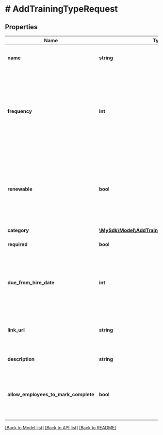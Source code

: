 # # AddTrainingTypeRequest

## Properties

Name | Type | Description | Notes
------------ | ------------- | ------------- | -------------
**name** | **string** | Name of the new training type. |
**frequency** | **int** | The frequency is the (optional) amount of months between renewing trainings. Not valid if training are not renewable. | [optional]
**renewable** | **bool** | Renewable is optional but if you are setting it to true you must pass a frequency which is the months between renewals. | [optional]
**category** | [**\MySdk\Model\AddTrainingTypeRequestCategory**](AddTrainingTypeRequestCategory.md) |  | [optional]
**required** | **bool** | Is this a required training? |
**due_from_hire_date** | **int** | Number of days before the training is due for new hires. Not valid unless training is required. | [optional]
**link_url** | **string** | Optional URL that can be included with a training. | [optional]
**description** | **string** | Description for the training. | [optional]
**allow_employees_to_mark_complete** | **bool** | Allows all employees who can view the training to be able to mark it complete. | [optional]

[[Back to Model list]](../../README.md#models) [[Back to API list]](../../README.md#endpoints) [[Back to README]](../../README.md)
